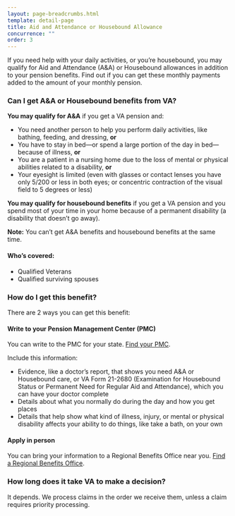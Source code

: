 ```yaml
---
layout: page-breadcrumbs.html
template: detail-page
title: Aid and Attendance or Housebound Allowance
concurrence: "" 
order: 3
---
```


<div class="va-introtext">

If you need help with your daily activities, or you’re housebound, you may qualify for Aid and Attendance (A&A) or Housebound allowances in addition to your pension benefits. Find out if you can get these monthly payments added to the amount of your monthly pension.

</div>

<div class="feature" markdown=“1”>

### Can I get A&A or Housebound benefits from VA?

**You may qualify for A&A** if you get a VA pension and:

- You need another person to help you perform daily activities, like bathing, feeding, and dressing, **or**
- You have to stay in bed—or spend a large portion of the day in bed—because of illness, **or**
- You are a patient in a nursing home due to the loss of mental or physical abilities related to a disability, **or**
- Your eyesight is limited (even with glasses or contact lenses you have only 5/200 or less in both eyes; or concentric contraction of the visual field to 5 degrees or less)

**You may qualify for housebound benefits** if you get a VA pension and you spend most of your time in your home because of a permanent disability (a disability that doesn’t go away). 

**Note:** You can’t get A&A benefits and housebound benefits at the same time.

#### Who’s covered:
- Qualified Veterans
- Qualified surviving spouses 

</div>

### How do I get this benefit?

There are 2 ways you can get this benefit:

#### Write to your Pension Management Center (PMC)

You can write to the PMC for your state. [Find your PMC](/pension/pension-management-center/). 

Include this information: 
- Evidence, like a doctor’s report, that shows you need A&A or Housebound care, or VA Form 21-2680  (Examination for Housebound Status or Permanent Need for Regular Aid and Attendance), which you can have your doctor complete 
- Details about what you normally do during the day and how you get places
- Details that help show what kind of illness, injury, or mental or physical disability affects your ability to do things, like take a bath, on your own 

#### Apply in person

You can bring your information to a Regional Benefits Office near you. [Find a Regional Benefits Office](/facilities/). 

### How long does it take VA to make a decision?

It depends. We process claims in the order we receive them, unless a claim requires priority processing.

